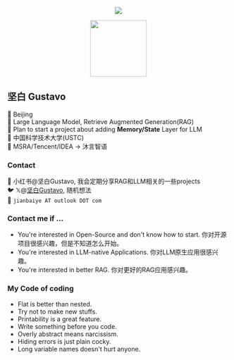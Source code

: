 <p align="center"><img src="https://readme-typing-svg.herokuapp.com?color=%2336BCF7&center=true&vCenter=true&width=600&lines=I+build+stuff+that+may+be+useful;"></p>
<p align="center">
  <img src="https://profile-counter.glitch.me/gusye1234_github/count.svg" width="128">
</p>

## 坚白 Gustavo 
📌 Beijing  
👀 Large Language Model, Retrieve Augmented Generation(RAG)  
🏃 Plan to start a project about adding **Memory/State** Layer for LLM  
🏫 中国科学技术大学(USTC)  
🏢 MSRA/Tencent/IDEA -> 沐言智语  

### Contact
🍠 小红书@坚白Gustavo, 我会定期分享RAG和LLM相关的一些projects  
🐦 𝕏@[坚白Gustavo](https://x.com/jianbaiye), 随机想法   
📧 `jianbaiye AT outlook DOT com`

### Contact me if ...
- You're interested in Open-Source and don't know how to start. 你对开源项目很感兴趣，但是不知道怎么开始。
- You're interested in LLM-native Applications. 你对LLM原生应用很感兴趣。
- You're interested in better RAG. 你对更好的RAG应用感兴趣。
  
### My Code of coding
- Flat is better than nested.
- Try not to make new stuffs.
- Printability is a great feature.
- Write something before you code.
- Overly abstract means narcissism.
- Hiding errors is just plain cocky.
- Long variable names doesn't hurt anyone.

